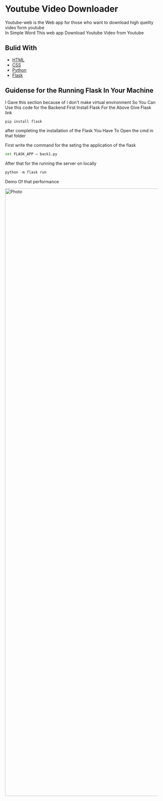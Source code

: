 # Youtube Video Downloader
Youtube-web is the Web app for those who want to download high quelity video form youtube<br/>
In Simple Word This web app Download Youtube Video from Youtube<br/>

## Bulid With
* [HTML](https://developer.mozilla.org/en-US/docs/Web/HTML)
* [CSS](https://developer.mozilla.org/en-US/docs/Web/CSS)
* [Python](https://www.python.org/)
* [Flask](https://flask.palletsprojects.com/en/2.1.x/)


## Guidense for the Running Flask In Your Machine
I Gave this section because of i don't make virtual environment So You Can Use this code for the Backend
First Install Flask For the Above Give Flask link<br/>
```python
pip install flask
```
after completing the installation of the Flask
You Have To Open the cmd in that folder

First write the command for the seting the application of the flask
```python
set FLASK_APP = back1.py
```

After that for the running the server on locally
```python
python -m flask run
```
Demo Of that performance

<img width = "2000" alt = "Photo" src = "">
